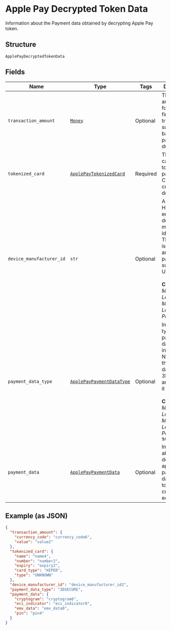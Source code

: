 
# Apple Pay Decrypted Token Data

Information about the Payment data obtained by decrypting Apple Pay token.

## Structure

`ApplePayDecryptedTokenData`

## Fields

| Name | Type | Tags | Description |
|  --- | --- | --- | --- |
| `transaction_amount` | [`Money`](../../doc/models/money.md) | Optional | The currency and amount for a financial transaction, such as a balance or payment due. |
| `tokenized_card` | [`ApplePayTokenizedCard`](../../doc/models/apple-pay-tokenized-card.md) | Required | The payment card to use to fund a payment. Can be a credit or debit card. |
| `device_manufacturer_id` | `str` | Optional | Apple Pay Hex-encoded device manufacturer identifier. The pattern is defined by an external party and supports Unicode.<br><br>**Constraints**: *Minimum Length*: `1`, *Maximum Length*: `2000`, *Pattern*: `^.*$` |
| `payment_data_type` | [`ApplePayPaymentDataType`](../../doc/models/apple-pay-payment-data-type.md) | Optional | Indicates the type of payment data passed, in case of Non China the payment data is 3DSECURE and for China it is EMV.<br><br>**Constraints**: *Minimum Length*: `1`, *Maximum Length*: `16`, *Pattern*: `^[0-9A-Z_]+$` |
| `payment_data` | [`ApplePayPaymentData`](../../doc/models/apple-pay-payment-data.md) | Optional | Information about the decrypted apple pay payment data for the token like cryptogram, eci indicator. |

## Example (as JSON)

```json
{
  "transaction_amount": {
    "currency_code": "currency_code6",
    "value": "value2"
  },
  "tokenized_card": {
    "name": "name4",
    "number": "number2",
    "expiry": "expiry2",
    "card_type": "HIPER",
    "type": "UNKNOWN"
  },
  "device_manufacturer_id": "device_manufacturer_id2",
  "payment_data_type": "3DSECURE",
  "payment_data": {
    "cryptogram": "cryptogram6",
    "eci_indicator": "eci_indicator0",
    "emv_data": "emv_data0",
    "pin": "pin4"
  }
}
```

